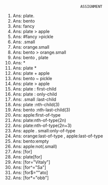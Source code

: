 

                                      ASSIGNMENT
  1. Ans: plate.
  2. Ans: bento
  3. Ans: fancy
  4. Ans: plate > apple
  5. Ans: #fancy >pickle
  6. Ans: .small
  7. Ans: orange.small
  8. Ans: bento > orange.small
  9. Ans: bento , plate
  10. Ans: *
  11. Ans: plate *
  12. Ans: plate + apple
  13. Ans: bento ~ pickle
  14. Ans: plate > apple
  15. Ans: plate : first-child
  16. Ans: plate : only-child
  17. Ans: .small :last-child
  18. Ans: plate :nth-child(3)
  19. Ans: bento :nth-last-child(3)
  20. Ans: apple:first-of-type
  21. Ans: plate:nth-of-type(2n)
  22. Ans: plate:nth-of-type(2n+3)
  23. Ans: apple . small:only-of-type
  24. Ans: orange:last-of-type , apple:last-of-type
  25. Ans: bento:empty
  26. Ans: apple:not(.small)
  27. Ans: [for]
  28. Ans: plate[for]
  29. Ans: [for="Vitaly"]
  30. Ans: [for^="Sa"]
  31. Ans: [for$=""ato]
  32. Ans: [for*="obb"]

